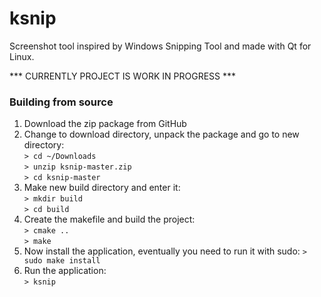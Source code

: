 # ksnip

Screenshot tool inspired by Windows Snipping Tool and made with Qt for Linux. 

*** CURRENTLY PROJECT IS WORK IN PROGRESS ***

### Building from source

1. Download the zip package from GitHub
2. Change to download directory, unpack the package and go to new directory:  
    `> cd ~/Downloads`  
    `> unzip ksnip-master.zip`  
    `> cd ksnip-master`  
3. Make new build directory and enter it:  
    `> mkdir build`  
    `> cd build`  
4. Create the makefile and build the project:  
    `> cmake ..`  
    `> make`  
5. Now install the application, eventually you need to run it with sudo:
    `> sudo make install`
5. Run the application:  
    `> ksnip`